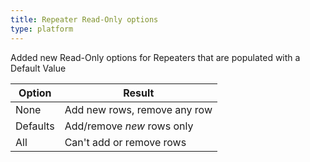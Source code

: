 ```yaml
---
title: Repeater Read-Only options
type: platform
---
```


Added new Read-Only options for Repeaters that are populated with a Default Value

|Option|Result|
|---|---|
|None|Add new rows, remove any row|
|Defaults|Add/remove *new* rows only|
|All|Can't add or remove rows|